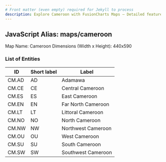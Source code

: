 ```yaml
---
# Front matter (even empty) required for Jekyll to process
description: Explore Cameroon with FusionCharts Maps – Detailed features for seamless integration. Try now & enhance your data visualization today! 
---
```


## JavaScript Alias: maps/cameroon

Map Name: Cameroon
Dimensions (Width x Height): 440x590

### List of Entities

ID | Short label | Label
---|---|---|
CM.AD|AD|Adamawa
CM.CE|CE|Central Cameroon
CM.ES|ES|East Cameroon
CM.EN|EN|Far North Cameroon
CM.LT|LT|Littoral Cameroon
CM.NO|NO|North Cameroon
CM.NW|NW|Northwest Cameroon
CM.OU|OU|West Cameroon
CM.SU|SU|South Cameroon
CM.SW|SW|Southwest Cameroon

